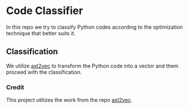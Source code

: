 # Code Classifier
In this repo we try to classify Python codes according to the optimization technique that better suits it.

## Classification
We utilize [ast2vec](https://github.com/inpefess/ast2vec) to transform the Python code into a vector and them proceed with the classification.
### Credit 
This project utilizes the work from the repo [ast2vec](https://github.com/inpefess/ast2vec).  
